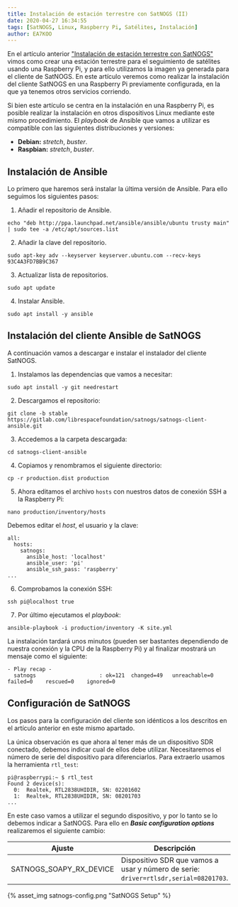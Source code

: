 ```yaml
---
title: Instalación de estación terrestre con SatNOGS (II)
date: 2020-04-27 16:34:55
tags: [SatNOGS, Linux, Raspberry Pi, Satélites, Instalación]
author: EA7KOO
---
```


En el artículo anterior ["Instalación de estación terrestre con SatNOGS"](/instalacion-satnogs/) vimos como crear una estación terrestre para el seguimiento de satélites usando una Raspberry Pi, y para ello utilizamos la imagen ya generada para el cliente de SatNOGS.
En este artículo veremos como realizar la instalación del cliente SatNOGS en una Raspberry Pi previamente configurada, en la que ya tenemos otros servicios corriendo.

<!-- more -->


Si bien este artículo se centra en la instalación en una Raspberry Pi, es posible realizar la instalación en otros dispositivos Linux mediante este mismo procedimiento. El _playbook_ de Ansible que vamos a utilizar es compatible con las siguientes distribuciones y versiones:

- **Debian:** _stretch_, _buster_.
- **Raspbian:** _stretch_, _buster_.


## Instalación de Ansible

Lo primero que haremos será instalar la última versión de Ansible. Para ello seguimos los siguientes pasos:

1. Añadir el repositorio de Ansible.

```
echo "deb http://ppa.launchpad.net/ansible/ansible/ubuntu trusty main" | sudo tee -a /etc/apt/sources.list
```

2. Añadir la clave del repositorio.

```
sudo apt-key adv --keyserver keyserver.ubuntu.com --recv-keys 93C4A3FD7BB9C367
```

3. Actualizar lista de repositorios.

```
sudo apt update
```

4. Instalar Ansible.

```
sudo apt install -y ansible
```

## Instalación del cliente Ansible de SatNOGS

A continuación vamos a descargar e instalar el instalador del cliente SatNOGS.

1. Instalamos las dependencias que vamos a necesitar:

```
sudo apt install -y git needrestart
```

2. Descargamos el repositorio:

```
git clone -b stable https://gitlab.com/librespacefoundation/satnogs/satnogs-client-ansible.git
```

3. Accedemos a la carpeta descargada:

```
cd satnogs-client-ansible
```

4. Copiamos y renombramos el siguiente directorio:

```
cp -r production.dist production
```

5. Ahora editamos el archivo `hosts` con nuestros datos de conexión SSH a la Raspberry Pi:

```
nano production/inventory/hosts
```

Debemos editar el _host_, el usuario y la clave:

```
all:
  hosts:
    satnogs:
      ansible_host: 'localhost'
      ansible_user: 'pi'
      ansible_ssh_pass: 'raspberry'
...
```

6. Comprobamos la conexión SSH:

```
ssh pi@localhost true
```

7. Por último ejecutamos el _playbook_:

```
ansible-playbook -i production/inventory -K site.yml
```

La instalación tardará unos minutos (pueden ser bastantes dependiendo de nuestra conexión y la CPU de la Raspberry Pi) y al finalizar mostrará un mensaje como el siguiente:

```
- Play recap -
  satnogs                    : ok=121  changed=49   unreachable=0    failed=0    rescued=0    ignored=0
```

## Configuración de SatNOGS

Los pasos para la configuración del cliente son idénticos a los descritos en el artículo anterior en este mismo apartado.

La única observación es que ahora al tener más de un dispositivo SDR conectado, debemos indicar cual de ellos debe utilizar.
Necesitaremos el número de serie del dispositivo para diferenciarlos. Para extraerlo usamos la herramienta `rtl_test`:

```
pi@raspberrypi:~ $ rtl_test
Found 2 device(s):
  0:  Realtek, RTL2838UHIDIR, SN: 02201602
  1:  Realtek, RTL2838UHIDIR, SN: 08201703
...
```

En este caso vamos a utilizar el segundo dispositivo, y por lo tanto se lo debemos indicar a SatNOGS. Para ello en **_Basic configuration options_** realizaremos el siguiente cambio:

| Ajuste | Descripción |
| --- | --- |
| SATNOGS_SOAPY_RX_DEVICE | Dispositivo SDR que vamos a usar y número de serie: `driver=rtlsdr,serial=08201703`. |


{% asset_img satnogs-config.png "SatNOGS Setup" %}
